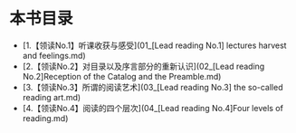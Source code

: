 #  本书目录
- [1.【领读No.1】听课收获与感受](01_[Lead reading No.1] lectures harvest and feelings.md)
- [2.【领读No.2】对目录以及序言部分的重新认识](02_[Lead reading No.2]Reception of the Catalog and the Preamble.md)
- [3.【领读No.3】所谓的阅读艺术](03_[Lead reading No.3] the so-called reading art.md)
- [4.【领读No.4】阅读的四个层次](04_[Lead reading No.4]Four levels of reading.md)